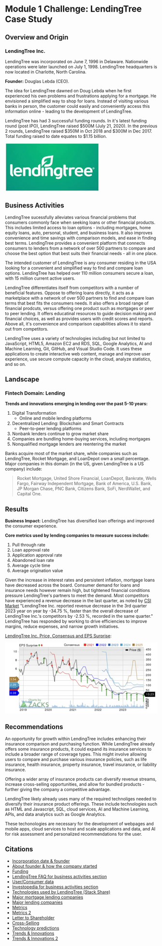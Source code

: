 # Module 1 Challenge: LendingTree Case Study

## Overview and Origin

### LendingTree Inc.



LendingTree was incorporated on June 7, 1996 in Delaware. Nationwide operations were later launched on July 1, 1998. LendingTree headquarters is now located in Charlotte, North Carolina.

**Founder:** Douglas Lebda (CEO).

The idea for LendingTree dawned on Doug Lebda when he first experienced his own problems and frustrations applying for a mortgage. He envisioned a simplified way to shop for loans. Instead of visiting various banks in person, the customer could easily and conveniently access this information online - leading to the development of LendingTree.

LendingTree has had 3 successful funding rounds. In it's latest funding round (post IPO), LendingTree raised $500M (July 21, 2020). In the previous 2 rounds, LendingTree raised $350M in Oct 2018 and $300M in Dec 2017. Total funding raised to date equates to $1.15 billion. 


![Logo](Logo.jpeg)


## Business Activities

LendingTree sucessfully alleviates various financial problems that consumers commonly face when seeking loans or other financial products. This includes limited access to loan options - including mortgages, home equity loans, auto, personal, student, and business loans. It also improves convenience and time savings with comparison models, and ease in finding best terms. LendingTree provides a convenient platform that connects consumers to lenders from a network of over 500 partners to compare and choose the best option that best suits their financial needs - all in one place. 

The intended customer of LendingTree is any consumer residing in the USA looking for a convenient and simplified way to find and compare loan options. LendingTree has helped over 110 million consumers secure a loan, with 15 million current active users. 

LendingTree differentiates itself from competitors with a number of beneficial features. Oppose to offering loans directly, it acts as a marketplace with a network of over 500 partners to find and compare loan terms that best fits the consumers needs. It also offers a broad range of financial prodcuts, versus offering one product such as mortgages or peer to peer lending. It  offers educatinal resources to guide decision making and financial choices, as well as provides users with credit scores and reports. Above all, it's convenience and comparison capabilities allows it to stand out from competitors.  

LendingTree uses a variety of technologies including but not limited to JavaScript, HTML5, Amazon EC2 and RDS, SQL, Google Analytics, AI and Machine Learning, Git, GitHub, and Visual Studio Code. It uses these applications to create interactive web content, manage and improve user experience, use secure compute capacity in the cloud, analyze statistics, and so on. 

## Landscape

### Fintech Domain: Lending

**Trends and innovations emerging in lending over the past 5-10 years:**

1. Digital Transformation
    * Online and mobile lending platforms
2. Decentralized Lending: Blockchain and Smart Contracts
    * Peer-to-peer lending platforms
3. Nonbank lenders continue to grow market share
4. Companies are bundling home-buying services, including mortgages
5. Nonqualified mortgage lenders are reentering the market



Banks acquire most of the market share, while companies such as LendingTree, Rocket Mortgage, and LoanDepot own a small percentage. Major companies in this domain (in the US, given LendingTree is a US company) include: 
> Rocket Mortgage, United Shore Financial, LoanDepot, Bankrate, Wells Fargo, Fairway Independent Mortgage, Bank of America, U.S. Bank, JP Morgan Chase, PNC Bank, Citizens Bank, SoFi, NerdWallet, and Capital One. 


## Results

**Business Impact:** LendingTree has diversified loan offerings and improved the consumer experience.  

**Core metrics used by lending companies to measure success include:**
1. Pull through rate
2. Loan approval rate
3. Application approval rate
4. Abandoned loan rate
5. Average cycle time 
6. Average origination value

Given the increase in interest rates and persistent inflation, mortgage loans have decreased across the board. Consumer demand for loans and insurance needs however remain high, but tightened  financial conditions pressure LendingTree's partners to meet the demand. Most competitors have experienced a revenue decrease in the last quarter, as noted by [CSI Market](https://csimarket.com/stocks/compet_glance.php?code=TREE) "LendingTree Inc. reported revenue decrease in the 3rd quarter 2023 year on year by -34.75 %, faster than the overall decrease of LendingTree Inc.'s competitors by -2.53 %, recorded in the same quarter." LendingTree has responded by working to drive efficiencies to improve margins, reduce expenses, and narrow growth initiatives. 

[LendingTree Inc. Price, Consensus and EPS Surprise](https://nz.finance.yahoo.com/news/lendingtree-tree-stock-rises-19-164100069.html):

![Stock](StockPrice.jpg)


## Recommendations

An opportunity for growth within LendingTree includes enhancing their insurance comparison and purchasing function. While LendingTree already offers some insurance products, it could expand its insurance services to include a broader range of coverage types. This might involve allowing users to compare and purchase various insurance policies, such as life insurance, health insurance, property insurance, travel insurance, or liability insurance. 

Offering a wider array of insurance products can diversify revenue streams, increase cross-selling opportunities, and allow for bundled products - further giving the company a competitive advantage. 

LendingTree likely already uses many of the required technoliges needed to diversify their insurance product offerings. These include technologies such as HTML and Javascript, SQL, cloud services, AI and Machine Learning, APIs, and data analytics such as Google Analytics.

These techonologies are necessary for the development of webpages and mobile apps, cloud services to host and scale applications and data, and AI for risk assessment and personalized recommendations for the user. 



## Citations
* [Incorporation date & founder](https://www.sec.gov/Archives/edgar/data/1096479/000095014402009364/g78146sv8.htm#:~:text=through%20such%20exchanges.-,LendingTree%2C%20Inc.,(704)%20541%2D5351.&text=An%20investment%20in%20our%20common%20stock%20involves%20a%20high%20degree%20of%20risk)
* [About founder & how the company started](https://press.lendingtree.com/about/our-executives/bio/douglebda)
* [Funding](https://tracxn.com/d/companies/lendingtree/__769cmFoK_kfFXSkqH-du-uY2RTSSV-E5NCIaloBvu-0/funding-and-investors)
* [LendingTree FAQ for business activities section](https://www.lendingtree.com/about/faq/#:~:text=How%20does%20LendingTree%20work%3F,for%20your%20business%2C%20you%20win!)
* [User/Consumer data](https://www.cloudflare.com/case-studies/lendingtree/)
* [Investopedia for business activities section](https://www.investopedia.com/articles/personal-finance/110915/how-lendingtree-mortgage-works.asp)
* [Technologies used by LendingTree (Stack Share)](https://stackshare.io/lendingtree/lendingtree)
* [Major mortgage lending companies](https://www.forbes.com/advisor/mortgages/10-largest-mortgage-lenders-in-us/)
* [Major lending companies](https://www.crunchbase.com/hub/united-states-lending-companies)
* [Metrics](https://www.lightico.com/blog/lending-kpis-most-important/)
* [Metrics 2](https://www.linkedin.com/pulse/top-10-kpis-measure-efficiency-loan-origination-mani-parthasarathy/)
* [Letter to Shareholder](https://investors.lendingtree.com/static-files/a437a704-fb2b-4636-8ba9-b3506f8d70c2)
* [Cross-Selling](https://business.linkedin.com/sales-solutions/resources/sales-terms/cross-selling)
* [Technology predictions](https://www.crunchbase.com/organization/lendingtree/technology)
* [Trends & Innovations](https://www.mckinsey.com/industries/private-equity-and-principal-investors/our-insights/five-trends-reshaping-the-us-home-mortgage-industry)
* [Trends & Innovations 2](https://medium.com/blockchain-breeze/decentralized-lending-revolutionizing-finance-through-blockchain-and-smart-contracts-61361208f58e)


